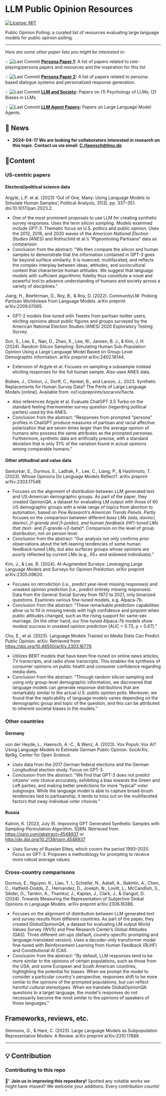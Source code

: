 
# LLM Public Opinion Resources

[![License: MIT](https://img.shields.io/badge/License-MIT-yellow.svg)](https://opensource.org/licenses/MIT) 


Public Opinion Polling: a curated list of resources evaluating large language models for public opinion polling.

---

*Here are some other paper lists you might be interested in:*

💡 ![Last Commit](https://img.shields.io/github/last-commit/Neph0s/awesome-llm-role-playing-with-persona.svg) **[Persona Paper 1](https://github.com/Neph0s/awesome-llm-role-playing-with-persona/):**  A list of papers related to role-playing/persona papers and resources and the inspiration for this list

💡 ![Last Commit](https://img.shields.io/github/last-commit/Sahandfer/PersonaPaper.svg) **[Persona Paper 2](https://github.com/Sahandfer/PersonaPaper):** A list of papers related to persona-based dialogue systems and personalized response generation.

💡 ![Last Commit](https://img.shields.io/github/last-commit/penguinnnnn/awesome-llm-and-society.svg) **[LLM and Society](https://github.com/penguinnnnn/awesome-llm-and-society):**  Papers on (1) Psychology of LLMs; (2) Biases in LLMs.

💡 ![Last Commit](https://img.shields.io/github/last-commit/zjunlp/LLMAgentPapers.svg) **[LLM Agent Papers](https://github.com/zjunlp/LLMAgentPapers):**  Papers on Large Language Model Agents.

## 🔔 News

- **2024-04-17 We are looking for collaborators interested in research on this topic. Contact us via email: C.Haensch@lmu.de**

## 📜Content

### US-centric papers

#### Electoral/political science data 

Argyle, L.P. et al. (2023) ‘Out of One, Many: Using Language Models to Simulate Human Samples’, Political Analysis, 31(3), pp. 337–351. doi:10.1017/pan.2023.2.

  - One of the most prominent proposals to use LLM for creating synthetic survey responses. Uses the term *silicon sampling*. Models examined include *GPT-3*. Thematic focus on U.S. politics and public opinion. Uses the 2012, 2016, and 2020 waves of the *American National Election Studies (ANES)* and Rothschild et al.’s “Pigeonholing Partisans” data as comparison.
  - Conclusion from the abstract: "We then compare the silicon and human samples to demonstrate that the information contained in GPT-3 goes far beyond surface similarity. It is nuanced, multifaceted, and reflects the complex interplay between ideas, attitudes, and sociocultural context that characterize human attitudes. We suggest that language models with sufficient algorithmic fidelity thus constitute a novel and powerful tool to advance understanding of humans and society across a variety of disciplines."

Jiang, H., Beeferman, D., Roy, B., & Roy, D. (2022). CommunityLM: Probing Partisan Worldviews from Language Models. arXiv preprint arXiv:2209.07065.

 - GPT-2  models fine-tuned with Tweets from partisan twitter users, eliciting opinions about public figures and groups surveyed by the American National Election Studies (ANES) 2020 Exploratory Testing Survey.

Sun, S., Lee, E., Nan, D., Zhao, X., Lee, W., Jansen, B. J., & Kim, J. H. (2024). Random Silicon Sampling: Simulating Human Sub-Population Opinion Using a Large Language Model Based on Group-Level Demographic Information. arXiv preprint arXiv:2402.18144.

  - Extension of Argyle et al. Focuses on sampling a subsample instead eliciting responses for the full human sample. Also uses ANES data.

Bisbee, J., Clinton, J., Dorff, C., Kenkel, B., and Larson, J., 2023. Synthetic Replacements for Human Survey Data? The Perils of Large Language Models [online]. Available from: osf.io/preprints/socarxiv/5ecfa.

 - Also references Argyle et al.  Evaluate ChatGPT 3.5 Turbo on the standard feeling thermometer survey question (regarding political parties) used by the ANES.
 -  Conclusion from the abstract: "Responses from prompted “persona” profiles in ChatGPT produce measures of partisan and racial affective polarization that are seven times larger than the average opinion of humans who possess the same attributes as the prompted personas. Furthermore, synthetic data are artificially precise, with a standard deviation that is only 31% of the variation found in actual opinions among comparable humans." 


#### Other attitudinal and value data

Santurkar, S., Durmus, E., Ladhak, F., Lee, C., Liang, P., & Hashimoto, T. (2023). Whose Opinions Do Language Models Reflect?. arXiv preprint arXiv:2303.17548.

  - Focuses on the alignment of distribution between LLM generated text and US-American demographic groups. As part of the paper, they created *OpinionQA*, a dataset for evaluating LM output with those of 60 US demographic groups with a wide range of topics from abortion to automation, based on *Pew Research’s American Trends Panels*. Partly focuses on the comparison between different *base LMs (ada, davinci, davinci, j1-grande and j1-jumbo), and human feedback (HF)-tuned LMs that (text-* and j1-grande-v2-beta)*. Comparison on the level of group distribution, not on person level.
  - Conclusion from the abstract: "Our analysis not only confirms prior observations about the left-leaning tendencies of some human feedback-tuned LMs, but also surfaces groups whose opinions are poorly reflected by current LMs (e.g., 65+ and widowed individuals)." 

Kim, J., & Lee, B. (2024). AI-Augmented Surveys: Leveraging Large Language Models and Surveys for Opinion Prediction. arXiv preprint arXiv:2305.09620.

  -  Focuses on retrodiction (i.e., predict year-level missing responses) and unasked opinion prediction (i.e., predict entirely missing responses). Data from the General Social Survey from 1972 to 2021, only binarized questions. Examines various fine-tuned models, e.g. Alpaca-7b.
  -  Conclusion from the abstract: "These remarkable prediction capabilities allow us to fill in missing trends with high confidence and pinpoint when public attitudes changed, such as the rising support for same-sex marriage. On the other hand, our fine-tuned Alpaca-7b models show modest success in unasked opinion prediction (AUC = 0.73, ρ = 0.67)."

Chu, E., et al. (2023). Language Models Trained on Media Diets Can Predict Public Opinion. arXiv. Retrieved from https://doi.org/10.48550/arXiv.2303.16779.

  -  Utilizes BERT models that have been fine-tuned on online news articles, TV transcripts, and radio show transcripts. This enables the synthesis of consumer opinions on public health and consumer confidence regarding media diets.
  -  Conclusion from the abstract: "Through random silicon sampling and using only group-level demographic information, we discovered that language models can generate response distributions that are remarkably similar to the actual U.S. public opinion polls. Moreover, we found that the replicability of language models varies depending on the demographic group and topic of the question, and this can be attributed to inherent societal biases in the models."




### Other countries

#### Germany

von der Heyde, L., Haensch, A.-C., & Wenz, A. (2023). Vox Populi, Vox AI? Using Language Models to Estimate German Public Opinion. SocArXiv, 8je9g, Center for Open Science.

  - Uses data from the 2017 German federal elections and the German Longitudinal election study. Focus on GPT-3.
  - Conclusion from the abstract: "We find that GPT-3 does not predict citizens’ vote choice accurately, exhibiting a bias towards the Green and Left parties, and making better predictions for more “typical” voter subgroups. While the language model is able to capture broad-brush tendencies tied to partisanship, it tends to miss out on the multifaceted factors that sway individual voter choices."

#### Russia

Kalinin, K. (2023, July 9). Improving GPT Generated Synthetic Samples with Sampling-Permutation Algorithm. SSRN. Retrieved from https://ssrn.com/abstract=4548937 or http://dx.doi.org/10.2139/ssrn.4548937
  - Uses Survey of Russian Elites, which covers the period 1993–2020. Focus on GPT-3. Proposes a methodology for prompting to receice more robust average values.

 
### Cross-country comparisons

Durmus, E., Nguyen, K., Liao, T. I., Schiefer, N., Askell, A., Bakhtin, A., Chen, C., Hatfield-Dodds, Z., Hernandez, D., Joseph, N., Lovitt, L., McCandlish, S., Sikder, O., Tamkin, A., Thamkul, J., Kaplan, J., Clark, J., & Ganguli, D. (2024). Towards Measuring the Representation of Subjective Global Opinions in Language Models. arXiv preprint arXiv:2306.16388.

  - Focuses on the alignment of distribution between LLM generated text and survey results from different countries. As part of the paper, they created *GlobalOpinionQA*, a dataset for evaluating LM output World Values Survey (WVS) and Pew Research Center’s Global Attitudes (GAS). Three different set-ups (default, country-specific prompting and language-translated version). Uses a decoder-only transformer model fine-tuned with Reinforcement Learning from Human Feedback (RLHF) and Constitutional AI (CAI).
  - Conclusion from the abstract: "By default, LLM responses tend to be more similar to the opinions of certain populations, such as those from the USA, and some European and South American countries, highlighting the potential for biases. When we prompt the model to consider a particular country's perspective, responses shift to be more similar to the opinions of the prompted populations, but can reflect harmful cultural stereotypes. When we translate GlobalOpinionQA questions to a target language, the model's responses do not necessarily become the most similar to the opinions of speakers of those languages."


## Frameworks, reviews, etc.

Simmons, G., & Hare, C. (2023). Large Language Models as Subpopulation Representative Models: A Review. arXiv preprint arXiv:2310.17888.

---

## 💡  Contribution

### Contributing to this repo

🤲" **Join us in improving this repository!** Spotted any notable works we might have missed? We welcome your additions. Every contribution counts!   "

